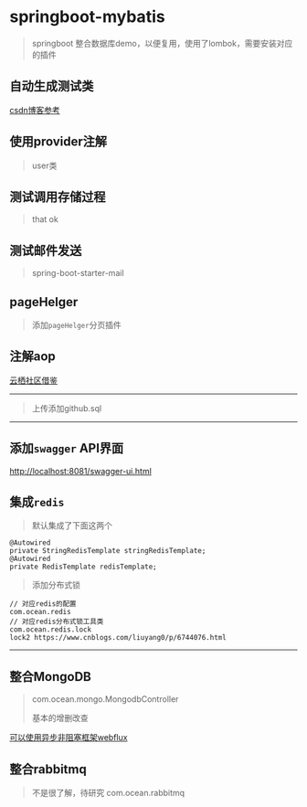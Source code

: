 # springboot-mybatis

> springboot 整合数据库demo，以便复用，使用了lombok，需要安装对应的插件

## 自动生成测试类

[csdn博客参考](https://blog.csdn.net/jy02268879/article/details/83346701)

## 使用provider注解
> user类

## 测试调用存储过程

> that ok

## 测试邮件发送

> spring-boot-starter-mail

## pageHelger

> 添加`pageHelger`分页插件

## 注解aop
[云栖社区借鉴](https://yq.aliyun.com/articles/576452)

---

> 上传添加github.sql

--- 
## 添加`swagger` API界面

[http://localhost:8081/swagger-ui.html](http://localhost:8081/swagger-ui.html)

## 集成`redis`

> 默认集成了下面这两个
```
@Autowired
private StringRedisTemplate stringRedisTemplate;
@Autowired
private RedisTemplate redisTemplate;
```
> 添加分布式锁
```$xslt
// 对应redis的配置
com.ocean.redis
// 对应redis分布式锁工具类
com.ocean.redis.lock
lock2 https://www.cnblogs.com/liuyang0/p/6744076.html
```
---

## 整合MongoDB

> com.ocean.mongo.MongodbController
> 
> 基本的增删改查

[可以使用异步非阻塞框架webflux](https://github.com/chywx/xfq_study1)



## 整合rabbitmq
> 不是很了解，待研究
> com.ocean.rabbitmq




